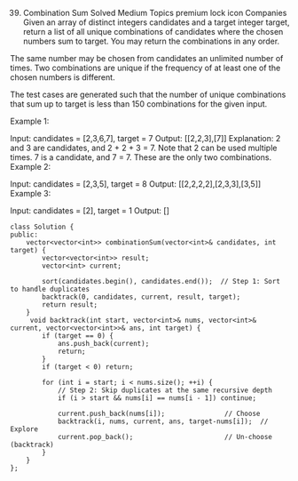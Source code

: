 39. Combination Sum
    Solved
    Medium
    Topics
    premium lock icon
    Companies
    Given an array of distinct integers candidates and a target integer target, return a list of all unique combinations of candidates where the chosen numbers sum to target. You may return the combinations in any order.

The same number may be chosen from candidates an unlimited number of times. Two combinations are unique if the frequency of at least one of the chosen numbers is different.

The test cases are generated such that the number of unique combinations that sum up to target is less than 150 combinations for the given input.

Example 1:

Input: candidates = [2,3,6,7], target = 7
Output: [[2,2,3],[7]]
Explanation:
2 and 3 are candidates, and 2 + 2 + 3 = 7. Note that 2 can be used multiple times.
7 is a candidate, and 7 = 7.
These are the only two combinations.
Example 2:

Input: candidates = [2,3,5], target = 8
Output: [[2,2,2,2],[2,3,3],[3,5]]
Example 3:

Input: candidates = [2], target = 1
Output: []

```
class Solution {
public:
    vector<vector<int>> combinationSum(vector<int>& candidates, int target) {
        vector<vector<int>> result;
        vector<int> current;

        sort(candidates.begin(), candidates.end());  // Step 1: Sort to handle duplicates
        backtrack(0, candidates, current, result, target);
        return result;
    }
     void backtrack(int start, vector<int>& nums, vector<int>& current, vector<vector<int>>& ans, int target) {
        if (target == 0) {
            ans.push_back(current);
            return;
        }
        if (target < 0) return;

        for (int i = start; i < nums.size(); ++i) {
            // Step 2: Skip duplicates at the same recursive depth
            if (i > start && nums[i] == nums[i - 1]) continue;

            current.push_back(nums[i]);               // Choose
            backtrack(i, nums, current, ans, target-nums[i]);  // Explore
            current.pop_back();                       // Un-choose (backtrack)
        }
    }
};
```

